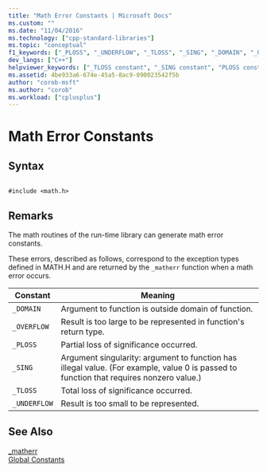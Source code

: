 ```yaml
---
title: "Math Error Constants | Microsoft Docs"
ms.custom: ""
ms.date: "11/04/2016"
ms.technology: ["cpp-standard-libraries"]
ms.topic: "conceptual"
f1_keywords: ["_PLOSS", "_UNDERFLOW", "_TLOSS", "_SING", "_DOMAIN", "_OVERFLOW"]
dev_langs: ["C++"]
helpviewer_keywords: ["_TLOSS constant", "_SING constant", "PLOSS constant", "UNDERFLOW constant", "_UNDERFLOW constant", "_OVERFLOW constant", "DOMAIN constant", "OVERFLOW constant", "TLOSS constant", "SING constant", "_DOMAIN constant", "_PLOSS constant", "math error constants"]
ms.assetid: 4be933a6-674e-45a5-8ac9-090023542f5b
author: "corob-msft"
ms.author: "corob"
ms.workload: ["cplusplus"]
---
```

# Math Error Constants

## Syntax

```

#include <math.h>

```

## Remarks

The math routines of the run-time library can generate math error constants.

These errors, described as follows, correspond to the exception types defined in MATH.H and are returned by the `_matherr` function when a math error occurs.

|Constant|Meaning|
|--------------|-------------|
|`_DOMAIN`|Argument to function is outside domain of function.|
|`_OVERFLOW`|Result is too large to be represented in function's return type.|
|`_PLOSS`|Partial loss of significance occurred.|
|`_SING`|Argument singularity: argument to function has illegal value. (For example, value 0 is passed to function that requires nonzero value.)|
|`_TLOSS`|Total loss of significance occurred.|
|`_UNDERFLOW`|Result is too small to be represented.|

## See Also

[_matherr](../c-runtime-library/reference/matherr.md)<br/>
[Global Constants](../c-runtime-library/global-constants.md)